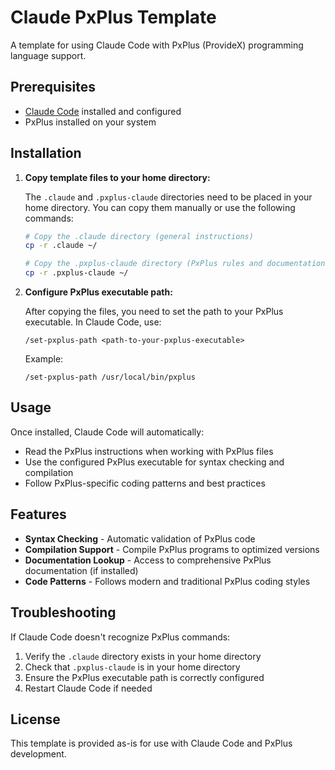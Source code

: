 # Claude PxPlus Template

A template for using Claude Code with PxPlus (ProvideX) programming language support.

## Prerequisites

- [Claude Code](https://claude.ai/code) installed and configured
- PxPlus installed on your system

## Installation

1. **Copy template files to your home directory:**

   The `.claude` and `.pxplus-claude` directories need to be placed in your home directory. You can copy them manually or use the following commands:

   ```bash
   # Copy the .claude directory (general instructions)
   cp -r .claude ~/
   
   # Copy the .pxplus-claude directory (PxPlus rules and documentation)
   cp -r .pxplus-claude ~/
   ```

2. **Configure PxPlus executable path:**

   After copying the files, you need to set the path to your PxPlus executable. In Claude Code, use:
   
   ```
   /set-pxplus-path <path-to-your-pxplus-executable>
   ```
   
   Example:
   ```
   /set-pxplus-path /usr/local/bin/pxplus
   ```

## Usage

Once installed, Claude Code will automatically:
- Read the PxPlus instructions when working with PxPlus files
- Use the configured PxPlus executable for syntax checking and compilation
- Follow PxPlus-specific coding patterns and best practices

## Features

- **Syntax Checking** - Automatic validation of PxPlus code
- **Compilation Support** - Compile PxPlus programs to optimized versions
- **Documentation Lookup** - Access to comprehensive PxPlus documentation (if installed)
- **Code Patterns** - Follows modern and traditional PxPlus coding styles

## Troubleshooting

If Claude Code doesn't recognize PxPlus commands:
1. Verify the `.claude` directory exists in your home directory
2. Check that `.pxplus-claude` is in your home directory
3. Ensure the PxPlus executable path is correctly configured
4. Restart Claude Code if needed

## License

This template is provided as-is for use with Claude Code and PxPlus development.